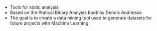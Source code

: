 - Tools for static analysis
- Based on the Pratical Binary Analysis book by Dennis Andriesse
- The goal is to create a data mining tool used to generate datasets for future projects with Machine Learning
